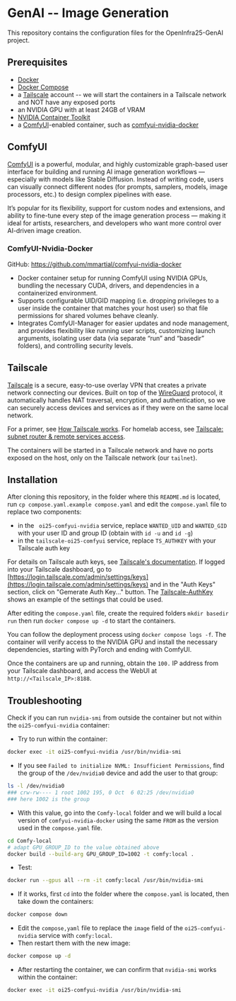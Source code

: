 # GenAI -- Image Generation

This repository contains the configuration files for the OpenInfra25-GenAI project.

## Prerequisites

- [Docker](https://docs.docker.com/get-docker/)
- [Docker Compose](https://docs.docker.com/compose/)
- a [Tailscale](https://tailscale.com/) account -- we will start the containers in a Tailscale network and NOT have any exposed ports
- an NVIDIA GPU with at least 24GB of VRAM
- [NVIDIA Container Toolkit](https://docs.nvidia.com/datacenter/cloud-native/container-toolkit/install-guide.html)
- a [ComfyUI](https://github.com/comfyanonymous/ComfyUI)-enabled container, such as [comfyui-nvidia-docker](https://github.com/mmartial/comfyui-nvidia-docker)

## ComfyUI

[ComfyUI](https://github.com/comfyanonymous/ComfyUI) is a powerful, modular, and highly customizable graph-based user interface for building and running AI image generation workflows — especially with models like Stable Diffusion. Instead of writing code, users can visually connect different nodes (for prompts, samplers, models, image processors, etc.) to design complex pipelines with ease.

It’s popular for its flexibility, support for custom nodes and extensions, and ability to fine-tune every step of the image generation process — making it ideal for artists, researchers, and developers who want more control over AI-driven image creation.

### ComfyUI-Nvidia-Docker

GitHub: https://github.com/mmartial/comfyui-nvidia-docker

- Docker container setup for running ComfyUI using NVIDIA GPUs, bundling the necessary CUDA, drivers, and dependencies in a containerized environment.
- Supports configurable UID/GID mapping (i.e. dropping privileges to a user inside the container that matches your host user) so that file permissions for shared volumes behave cleanly.
- Integrates ComfyUI-Manager for easier updates and node management, and provides flexibility like running user scripts, customizing launch arguments, isolating user data (via separate “run” and “basedir” folders), and controlling security levels.

## Tailscale

[Tailscale](https://tailscale.com/) is a secure, easy-to-use overlay VPN that creates a private network connecting our devices. 
Built on top of the [WireGuard](https://www.wireguard.com/) protocol, it automatically handles NAT traversal, encryption, and authentication, so we can securely access devices and services as if they were on the same local network.

For a primer, see [How Tailscale works](https://tailscale.com/blog/how-tailscale-works). 
For homelab access, see [Tailscale: subnet router & remote services access](https://www.gkr.one/blg-20250323-tailscale).

The containers will be started in a Tailscale network and have no ports exposed on the host, only on the Tailscale network (our `tailnet`).

## Installation

After cloning this repository, in the folder where this `README.md` is located, run `cp compose.yaml.example compose.yaml` and edit the `compose.yaml` file to replace two components:
- in the ` oi25-comfyui-nvidia` service, replace `WANTED_UID` and `WANTED_GID` with your user ID and group ID (obtain with `id -u` and `id -g`)
- in the `tailscale-oi25-comfyui` service, replace `TS_AUTHKEY` with your Tailscale auth key

For details on Tailscale auth keys, see [Tailscale's documentation](https://tailscale.com/kb/1282/docker).
If logged into your Tailscale dashboard, go to [https://login.tailscale.com/admin/settings/keys](https://login.tailscale.com/admin/settings/keys) and in the "Auth Keys" section, click on "Gemerate Auth Key..." button. The [Tailscale-AuthKey](../CoreAI/Tailscale-AuthKey.png) shows an example of the settings that could be used.

After editing the `compose.yaml` file, create the required folders `mkdir basedir run` then run `docker compose up -d` to start the containers.

You can follow the deployment process using `docker compose logs -f`. The container will verify access to the NVIDIA GPU and install the necessary dependencies, starting with PyTorch and ending with ComfyUI.

Once the containers are up and running, obtain the `100.` IP address from your Tailscale dashboard, and access the WebUI at `http://<Tailscale_IP>:8188`. 

## Troubleshooting

Check if you can run `nvidia-smi` from outside the container but not within the `oi25-comfyui-nvidia` container:
- Try to run within the container:
```bash
docker exec -it oi25-comfyui-nvidia /usr/bin/nvidia-smi
```
- If you see `Failed to initialize NVML: Insufficient Permissions`, find the group of the `/dev/nvidia0` device and add the user to that group:
```bash
ls -l /dev/nvidia0
### crw-rw---- 1 root 1002 195, 0 Oct  6 02:25 /dev/nvidia0
### here 1002 is the group
```
- With this value, go into the `Comfy-local` folder and we will build a local version of `comfyui-nvidia-docker` using the same `FROM` as the version used in the `compose.yaml` file.
```bash
cd Comfy-local
# adapt GPU_GROUP_ID to the value obtained above
docker build --build-arg GPU_GROUP_ID=1002 -t comfy:local .
```
- Test:
```bash
docker run --gpus all --rm -it comfy:local /usr/bin/nvidia-smi
```
- If it works, first `cd` into the folder where the `compose.yaml` is located, then take down the containers:
```bash
docker compose down
```
- Edit the `compose,yaml` file to replace the `image` field of the `oi25-comfyui-nvidia` service with `comfy:local`.
- Then restart them with the new image:
```bash
docker compose up -d
```
- After restarting the container, we can confirm that `nvidia-smi` works within the container:
```bash
docker exec -it oi25-comfyui-nvidia /usr/bin/nvidia-smi
```
